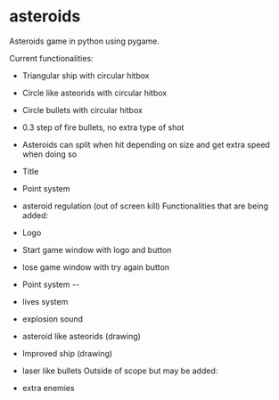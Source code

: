 # asteroids
Asteroids game in python using pygame.

Current functionalities:

- Triangular ship with circular hitbox
- Circle like asteorids with circular hitbox
- Circle bullets with circular hitbox
- 0.3 step of fire bullets, no extra type of shot
- Asteroids can split when hit depending on size and get extra speed when doing so
- Title
- Point system 
- asteroid regulation (out of screen kill)
Functionalities that are being added:

- Logo
- Start game window with logo and button
- lose game window with try again button
- Point system --
- lives system
- explosion sound
- asteroid like asteorids (drawing)
- Improved ship (drawing)
- laser like bullets
Outside of scope but may be added:
- extra enemies 
